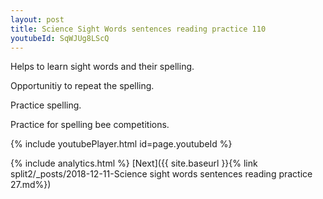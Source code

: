 ```yaml
---
layout: post
title: Science Sight Words sentences reading practice 110
youtubeId: SqWJUg8LScQ
---
```

 
 
Helps to learn sight words and their spelling.

Opportunitiy to repeat the spelling. 

Practice spelling. 
 
Practice for spelling bee competitions. 
 
{% include youtubePlayer.html id=page.youtubeId %}
 
 
{% include analytics.html %} 
[Next]({{ site.baseurl }}{% link  split2/_posts/2018-12-11-Science sight words sentences reading practice 27.md%})
 
